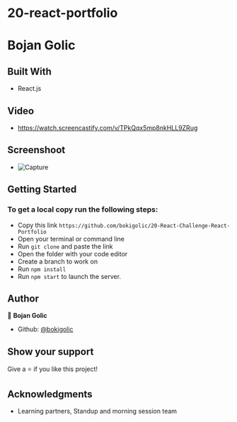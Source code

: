 # 20-react-portfolio

# Bojan Golic

## Built With

- React.js

## Video
- https://watch.screencastify.com/v/TPkQqx5mp8nkHLL9ZRug

## Screenshoot

- ![Capture](https://user-images.githubusercontent.com/71577349/152854325-64eac207-c713-408c-9458-667c5d0597e7.JPG)


## Getting Started

### To get a local copy run the following steps:

- Copy this link `https://github.com/bokigolic/20-React-Challenge-React-Portfolio`
- Open your terminal or command line
- Run `git clone` and paste the link
- Open the folder with your code editor
- Create a branch to work on
- Run `npm install`
- Run `npm start` to launch the server.

## Author

👤 **Bojan Golic**

- Github: [@bokigolic](https://github.com/bokigolic)

## Show your support

Give a ⭐️ if you like this project!

## Acknowledgments

- Learning partners, Standup and morning session team

